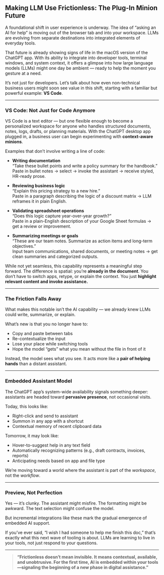 ## Making LLM Use Frictionless: The Plug-In Minion Future

A foundational shift in user experience is underway. The idea of “asking an AI for help” is moving out of the browser tab and into your workspace. LLMs are evolving from separate destinations into integrated elements of everyday tools.

That future is already showing signs of life in the macOS version of the ChatGPT app. With its ability to integrate into developer tools, terminal windows, and system context, it offers a glimpse into how large language models (LLMs) might one day be ambient — ready to help the moment you gesture at a need.

It’s not just for developers. Let’s talk about how even non-technical business users might soon see value in this shift, starting with a familiar but powerful example: **VS Code**.

---

### VS Code: Not Just for Code Anymore

VS Code is a text editor — but one flexible enough to become a personalized workspace for anyone who handles structured documents, notes, logs, drafts, or planning materials. With the ChatGPT desktop app plugged in, a business user can begin experimenting with **context-aware minions**.

Examples that don’t involve writing a line of code:

- **Writing documentation**  
  “Take these bullet points and write a policy summary for the handbook.”  
  Paste in bullet notes → select → invoke the assistant → receive styled, HR-ready prose.

- **Reviewing business logic**  
  “Explain this pricing strategy to a new hire.”  
  Paste in a paragraph describing the logic of a discount matrix → LLM reframes it in plain English.

- **Validating spreadsheet operations**  
  “Does this logic capture year-over-year growth?”  
  Paste in a plain-English description of your Google Sheet formulas → get a review or improvement.

- **Summarizing meetings or goals**  
  “These are our team notes. Summarize as action items and long-term objectives.”  
  Input team communications, shared documents, or meeting notes → get clean summaries and categorized outputs.

While not yet seamless, this capability represents a meaningful step forward. The difference is spatial: you’re **already in the document**. You don’t have to switch apps, retype, or explain the context. You just **highlight relevant content and invoke assistance.**

---

### The Friction Falls Away

What makes this notable isn’t the AI capability — we already knew LLMs could write, summarize, or explain.

What’s new is that you no longer have to:
- Copy and paste between tabs
- Re-contextualize the input
- Lose your place while switching tools
- Hope the model “gets” what you mean without the file in front of it

Instead, the model sees what you see. It acts more like a **pair of helping hands** than a distant assistant.

---

### Embedded Assistant Model

The ChatGPT app’s system-wide availability signals something deeper: assistants are headed toward **pervasive presence**, not occasional visits.

Today, this looks like:
- Right-click and send to assistant
- Summon in any app with a shortcut
- Contextual memory of recent clipboard data

Tomorrow, it may look like:
- Hover-to-suggest help in any text field  
- Automatically recognizing patterns (e.g., draft contracts, invoices, reports)  
- Anticipating needs based on app and file type  

We’re moving toward a world where the assistant is part of the *workspace*, not the *workflow*.

---

### Preview, Not Perfection

Yes — it’s clunky. The assistant might misfire. The formatting might be awkward. The text selection might confuse the model.

But incremental integrations like these mark the gradual emergence of embedded AI support.

If you’ve ever said, “I wish I had someone to help me finish this doc,” that’s exactly what this next wave of tooling is about. LLMs are learning to live in your tools, not just respond to your questions.

---

> **“Frictionless doesn’t mean invisible. It means contextual, available, and unobtrusive. For the first time, AI is embedded within your tools—signaling the beginning of a new phase in digital assistance.”**